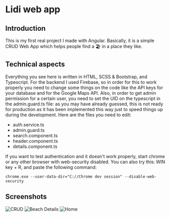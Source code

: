 # Lidi web app

## Introduction

This is my first real project I made with Angular.
Basically, it is a simple CRUD Web App which helps people find a 🏖️ in a place they like.

## Technical aspects

Everything you see here is written in HTML, SCSS & Bootstrap, and Typescript.
For the backend I used Firebase, so in order for this to work properly you need to change some things on the code like the API keys for your database and for the Google Maps API.
Also, in order to get admin permission for a certain user, you need to set the UID on the typescript in the admin.guard.ts file: as you may have already guessed, this is not ready for production as it has been implemented this way just to speed things up during the development.
Here are the files you need to edit:

- auth.service.ts
- admin.guard.ts
- search.component.ts
- header.component.ts
- details.component.ts

If you want to test authentication and it doesn't work properly, start chrome or any other browser with web-security disabled. You can also try this:
WIN key + R, and paste the following command:

```
chrome.exe --user-data-dir="C://Chrome dev session" --disable-web-security
```

## Screenshots

![CRUD](https://i.imgur.com/4SEqexX.jpg)
![Beach Details](https://i.imgur.com/95fwEWh.png)
![Home](https://i.imgur.com/dMYEKKf.jpg)
